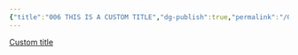 ```yaml
---
{"title":"006 THIS IS A CUSTOM TITLE","dg-publish":true,"permalink":"/006-custom-title/","dgPassFrontmatter":true,"noteIcon":""}
---
```


[Custom title](https://dg-docs.ole.dev/advanced/note-specific-settings/)
